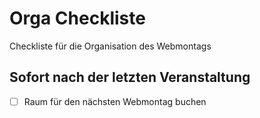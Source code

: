 # Orga Checkliste
Checkliste für die Organisation des Webmontags

## Sofort nach der letzten Veranstaltung

- [ ] Raum für den nächsten Webmontag buchen
